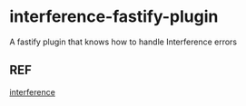# interference-fastify-plugin
A fastify plugin that knows how to handle Interference errors

## REF
[interference](https://www.npmjs.com/package/interference)
